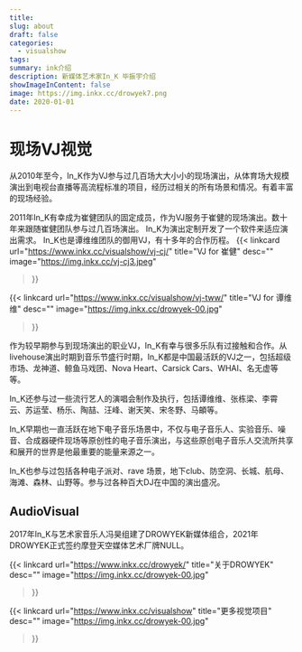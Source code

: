 ```yaml
---
title:
slug: about
draft: false
categories:
  - visualshow
tags:
summary: ink介绍
description: 新媒体艺术家In_K 毕振宇介绍
showImageInContent: false
image: https://img.inkx.cc/drowyek7.png
date: 2020-01-01
---
```


# 现场VJ视觉

从2010年至今，In_K作为VJ参与过几百场大大小小的现场演出，从体育场大规模演出到电视台直播等高流程标准的项目，经历过相关的所有场景和情况。有着丰富的现场经验。

2011年In_K有幸成为崔健团队的固定成员，作为VJ服务于崔健的现场演出。数十年来跟随崔健团队参与过几百场演出。
In_K为演出定制开发了一个软件来适应演出需求。
In_K也是谭维维团队的御用VJ，有十多年的合作历程。
{{< linkcard 
  url="https://www.inkx.cc/visualshow/vj-cj/" 
  title="VJ for 崔健" 
  desc="" 
  image="https://img.inkx.cc/vj-cj3.jpeg" 
>}}

{{< linkcard 
  url="https://www.inkx.cc/visualshow/vj-tww/" 
  title="VJ for 谭维维" 
  desc="" 
  image="https://img.inkx.cc/drowyek-00.jpg" 
>}}

作为较早期参与到现场演出的职业VJ，In_K有幸与很多乐队有过接触和合作。从livehouse演出时期到音乐节盛行时期，In_K都是中国最活跃的VJ之一，包括超级市场、龙神道、鲸鱼马戏团、Nova Heart、Carsick Cars、WHAI、名无虚等等。

In_K还参与过一些流行艺人的演唱会制作及执行，包括谭维维、张栋梁、李霄云、苏运莹、杨乐、陶喆、汪峰、谢天笑、宋冬野、马頔等。

In_K早期也一直活跃在地下电子音乐场景中，不仅与电子音乐人、实验音乐、噪音、合成器硬件现场等原创性的电子音乐演出，与这些原创电子音乐人交流所共享和展开的世界是他最重要的能量来源之一。

In_K也参与过包括各种电子派对、rave 场景，地下club、防空洞、长城、航母、海滩、森林、山野等。参与过各种百大DJ在中国的演出盛况。



## AudioVisual
2017年In_K与艺术家音乐人冯昊组建了DROWYEK新媒体组合，2021年DROWYEK正式签约摩登天空媒体艺术厂牌NULL。

{{< linkcard 
  url="https://www.inkx.cc/drowyek/" 
  title="关于DROWYEK" 
  desc="" 
  image="https://img.inkx.cc/drowyek-00.jpg" 
>}}



{{< linkcard 
  url="https://www.inkx.cc/visualshow" 
  title="更多视觉项目" 
  desc="" 
  image="https://img.inkx.cc/drowyek-00.jpg" 
>}}